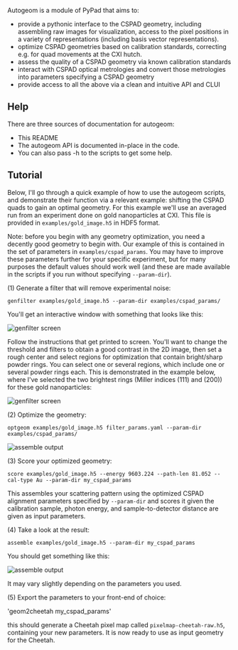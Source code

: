 Autogeom is a module of PyPad that aims to:

* provide a pythonic interface to the CSPAD geometry, including assembling raw images for visualization, access to the pixel positions in a variety of representations (including basis vector representations).
* optimize CSPAD geometries based on calibration standards, correcting e.g. for quad movements at the CXI hutch.
* assess the quality of a CSPAD geometry via known calibration standards
* interact with CSPAD optical metrologies and convert those metrologies into parameters specifying a CSPAD geometry
* provide access to all the above via a clean and intuitive API and CLUI


Help
----

There are three sources of documentation for autogeom:

* This README
* The autogeom API is documented in-place in the code.
* You can also pass -h to the scripts to get some help.


Tutorial
--------
Below, I'll go through a quick example of how to use the autogeom scripts, and demonstrate their function via a relevant example: shifting the CSPAD quads to gain an optimal geometry. For this example we'll use an averaged run from an experiment done on gold nanoparticles at CXI. This file is provided in `examples/gold_image.h5` in HDF5 format.

Note: before you begin with any geometry optimization, you need a decently good geometry to begin with. Our example of this is contained in the set of parameters in `examples/cspad_params`. You may have to improve these parameters further for your specific experiment, but for many purposes the default values should work well (and these are made available in the scripts if you run without specifying `--param-dir`).


(1) Generate a filter that will remove experimental noise:

`genfilter examples/gold_image.h5 --param-dir examples/cspad_params/`

You'll get an interactive window with something that looks like this:

![genfilter screen](https://raw.github.com/tjlane/pypad/master/doc/images/genfilter-init.png)

Follow the instructions that get printed to screen. You'll want to change the threshold and filters to obtain a good contrast in the 2D image, then set a rough center and select regions for optimization that contain bright/sharp powder rings. You can select one or several regions, which include one or several powder rings each. This is demonstrated in the example below, where I've selected the two brightest rings (Miller indices (111) and (200)) for these gold nanoparticles:

![genfilter screen](https://raw.github.com/tjlane/pypad/master/doc/images/genfilter-opt.png)


(2) Optimize the geometry:

`optgeom examples/gold_image.h5 filter_params.yaml --param-dir examples/cspad_params/`

![assemble output](https://raw.github.com/tjlane/pypad/master/doc/images/optgeom.png)


(3) Score your optimized geometry:

`score examples/gold_image.h5 --energy 9603.224 --path-len 81.052 --cal-type Au --param-dir my_cspad_params`

This assembles your scattering pattern using the optimized CSPAD alignment parameters specified by `--param-dir` and scores it given the calibration sample, photon energy, and sample-to-detector distance are given as input parameters.


(4) Take a look at the result:

`assemble examples/gold_image.h5 --param-dir my_cspad_params`

You should get something like this:

![assemble output](https://raw.github.com/tjlane/pypad/master/doc/images/assembled-gold.png)

It may vary slightly depending on the parameters you used.


(5) Export the parameters to your front-end of choice:

'geom2cheetah my_cspad_params'

this should generate a Cheetah pixel map called `pixelmap-cheetah-raw.h5`, containing your new parameters. It is now ready to use as input geometry for the Cheetah.

